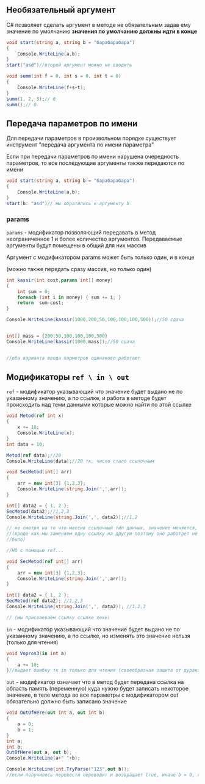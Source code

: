 
## Необязательный аргумент

C# позволяет сделать аргумент в методе не обязательным задав ему значение по умолчанию
__значения по умолчанию должны идти в конце__

```cs
void start(string a, string b = "барабарабара")
{
    Console.WriteLine(a,b);
}
start("asd")//второй аргумент можно не вводить

void summ(int f = 0, int s = 0, int t = 0)
{
    Console.WriteLine(f+s+t);
}
summ(1, 2, 3);// 6
summ();// 0
```

## Передача параметров по имени

Для передачи параметров в произвольном порядке существует инструмент "передача аргумента по имени параметра"

Если при передачи параметров по имени нарушена очередность параметров, то все последующие аргументы также передаются по имени

```cs
void start(string a, string b = "барабарабара")
{
    Console.WriteLine(a,b);
}
start(b: "asd")// мы обратились к аргументу b
```

### params

`params` - модификатор позволяющий передавать в метод неограниченное 1 и более количество аргументов. 
	Передаваемые аргументы будут помещены в общий для них массив

Аргумент с модификатором params может быть только один, и в конце

(можно также передать сразу массив, но только один)

```cs
int kassir(int cost,params int[] money)
{
    int sum = 0;
    foreach (int i in money) { sum += i; }
    return  sum-cost;
}

Console.WriteLine(kassir(1000,200,50,100,100,100,500));//50 сдача


int[] mass = {200,50,100,100,100,500}
Console.WriteLine(kassir(1000,mass));//50 сдача


//оба варианта ввода парметров одинаково работают

```


## Модификаторы `ref \ in \ out`

`ref` - модификатор указывающий что значение будет выдано не по указанному значению, а по ссылке, и работа в методе будет происходить над теми данными которые можно найти по этой ссылке

```cs
void Metod(ref int x)
{
    x += 10;
    Console.WriteLine(x);
}
int data = 10;

Metod(ref data);//20
Console.WriteLine(data);//20 тк, число стало ссылочным
```

```cs
void SecMetod(int[] arr)
{
    arr = new int[3] {1,2,3};
    Console.WriteLine(string.Join(',',arr));
}

int[] data2 = { 1, 2 };
SecMetod(data2);//1,2,3
Console.WriteLine(string.Join(',', data2));//1,2

// не смотря на то что массив ссылочный тип данных, значение меняется, 
//(вроде как мы заменяем одну ссылку на другую поэтому оно работает не так как
//было)

//НО с помощью ref... 

void SecMetod(ref int[] arr)
{
    arr = new int[3] {1,2,3};
    Console.WriteLine(string.Join(',',arr));
}

int[] data2 = { 1, 2 };
SecMetod(ref data2); //1,2,3
Console.WriteLine(string.Join(',', data2)); //1,2,3

// (мы присваеваем ссылку ссылке хехе)
```


`in` - модификатор указывающий что значение будет выдано не по указанному значению, а по ссылке, но изменять это значение нельзя (только для чтения)
```cs
void Vopros3(in int a)
{
    a += 10;
}//выдает ошибку тк in только для чтения (своеобразная защита от дурака)
```


`out` - модификатор означает что в метод будет передана ссылка на область память (переменную)  куда нужно будет записать некоторое значение, в теле метода во все параметры с модификатором out обязательно должно быть записано значение


```cs
void OutOfHere(out int a, out int b)
{
    a = 0;
    b = 1;
}
int a;
int b;
OutOfHere(out a, out b);
Console.WriteLine(a+" "+b);

Console.WriteLine(int.TryParse("123",out b));
//если получилось перевести переводит и возвращает true, иначе b = 0, и выводит false
```